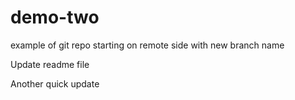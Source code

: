 # demo-two
example of git repo starting on remote side with new branch name

Update readme file

Another quick update

